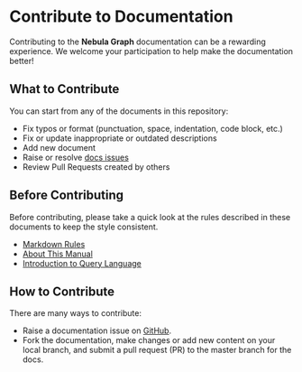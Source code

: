 # Contribute to Documentation

Contributing to the **Nebula Graph** documentation can be a rewarding experience. We welcome your participation to help make the documentation better!

## What to Contribute

You can start from any of the documents in this repository:

- Fix typos or format (punctuation, space, indentation, code block, etc.)
- Fix or update inappropriate or outdated descriptions
- Add new document
- Raise or resolve [docs issues](https://github.com/vesoft-inc/nebula-docs/issues)
- Review Pull Requests created by others

## Before Contributing

Before contributing, please take a quick look at the rules described in these documents to keep the style consistent.

- [Markdown Rules](https://github.com/DavidAnson/markdownlint/blob/master/doc/Rules.md)
- [About This Manual](https://docs.nebula-graph.io/manual-EN/0.about-this-manual/)
- [Introduction to Query Language](https://docs.nebula-graph.io/manual-EN/2.query-language/0.README/)
<!-- - [Developer Documentation Style Guide](docs/manual-EN/4.contributions/developer-documentation-style-guide.md)-->

## How to Contribute

There are many ways to contribute:

- Raise a documentation issue on [GitHub](https://github.com/vesoft-inc/nebula/issues).
- Fork the documentation, make changes or add new content on your local branch, and submit a pull request (PR) to the master branch for the docs.

